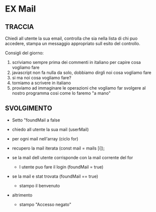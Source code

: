 # EX Mail

## TRACCIA

Chiedi all utente la sua email,
controlla che sia nella lista di chi puo accedere,
stampa un messaggio appropriato sull esito del controllo.

Consigli del giorno:
1. scriviamo sempre prima dei commenti in italiano per capire cosa vogliamo fare
2. javascript non fa nulla da solo, dobbiamo dirgli noi cosa vogliamo fare
3. si ma noi cosa vogliamo fare?
4. torniamo a scrivere in italiano
5. proviamo ad immaginare le operazioni che vogliamo far svolgere al nostro programma cosi come lo faremo "a mano"


## SVOLGIMENTO

- Setto "foundMail a false
 - chiedo all utente la sua mail (userMail)

- per ogni mail nell'array (ciclo for)
 - recupero la mail iterata (const mail = mails [i]);
 - se la mail dell utente corrisponde con la mail corrente del for
   - l utente puo fare il login (foundMail = true)

- se la mail e stat trovata (foundMail == true)
  - stampo il benvenuto
- altrimento
  - stampo "Accesso negato"
